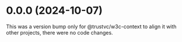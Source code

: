 # 0.0.0 (2024-10-07)

This was a version bump only for @trustvc/w3c-context to align it with other projects, there were no code changes.
